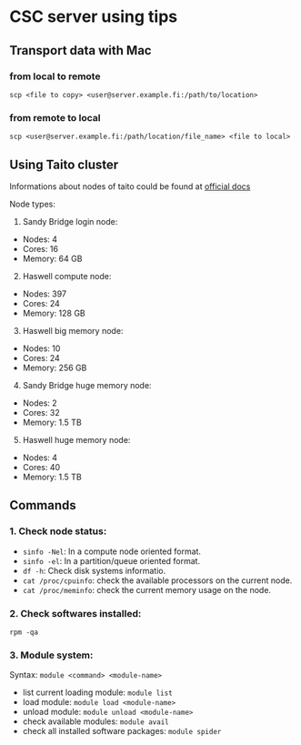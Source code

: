 # CSC server using tips

## Transport data with Mac

### from local to remote

`scp <file to copy> <user@server.example.fi:/path/to/location>`

### from remote to local

`scp <user@server.example.fi:/path/location/file_name> <file to local>`

## Using Taito cluster

Informations about nodes of taito could be found at [official docs](https://research.csc.fi/taito-supercluster#1.1.2)

Node types:

1. Sandy Bridge login node:
  * Nodes: 4
  * Cores: 16
  * Memory: 64 GB
2. Haswell compute node:
  * Nodes: 397
  * Cores: 24
  * Memory: 128 GB
3. Haswell big memory node:
  * Nodes: 10
  * Cores: 24
  * Memory: 256 GB
4. Sandy Bridge huge memory node:
  * Nodes: 2
  * Cores: 32
  * Memory: 1.5 TB
5. Haswell huge memory node:
  * Nodes: 4
  * Cores: 40
  * Memory: 1.5 TB

## Commands

### 1. Check node status:  

* `sinfo -Nel`: In a compute node oriented format. 
* `sinfo -el`: In a partition/queue oriented format.
* `df -h`: Check disk systems informatio. 
* `cat /proc/cpuinfo`: check the available processors on the current node.
* `cat /proc/meminfo`: check the current memory usage on the node.

### 2. Check softwares installed:

`rpm -qa`

### 3. Module system:

Syntax: `module <command> <module-name>`

* list current loading module: `module list`
* load module: `module load <module-name>`
* unload module: `module unload <module-name>`
* check available modules: `module avail`
* check all installed software packages: `module spider`
 
